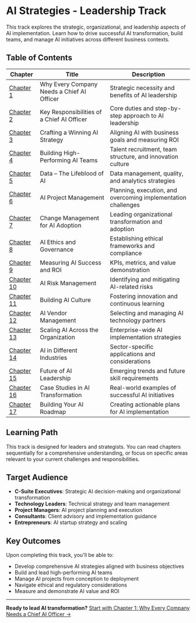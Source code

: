 # AI Strategies - Leadership Track

This track explores the strategic, organizational, and leadership aspects of AI implementation. Learn how to drive successful AI transformation, build teams, and manage AI initiatives across different business contexts.

## Table of Contents

| Chapter | Title | Description |
|---------|-------|-------------|
| [Chapter 1](1.md) | Why Every Company Needs a Chief AI Officer | Strategic necessity and benefits of AI leadership |
| [Chapter 2](2.md) | Key Responsibilities of a Chief AI Officer | Core duties and step-by-step approach to AI leadership |
| [Chapter 3](3.md) | Crafting a Winning AI Strategy | Aligning AI with business goals and measuring ROI |
| [Chapter 4](4.md) | Building High-Performing AI Teams | Talent recruitment, team structure, and innovation culture |
| [Chapter 5](5.md) | Data – The Lifeblood of AI | Data management, quality, and analytics strategies |
| [Chapter 6](6.md) | AI Project Management | Planning, execution, and overcoming implementation challenges |
| [Chapter 7](7.md) | Change Management for AI Adoption | Leading organizational transformation and adoption |
| [Chapter 8](8.md) | AI Ethics and Governance | Establishing ethical frameworks and compliance |
| [Chapter 9](9.md) | Measuring AI Success and ROI | KPIs, metrics, and value demonstration |
| [Chapter 10](10.md) | AI Risk Management | Identifying and mitigating AI-related risks |
| [Chapter 11](11.md) | Building AI Culture | Fostering innovation and continuous learning |
| [Chapter 12](12.md) | AI Vendor Management | Selecting and managing AI technology partners |
| [Chapter 13](13.md) | Scaling AI Across the Organization | Enterprise-wide AI implementation strategies |
| [Chapter 14](14.md) | AI in Different Industries | Sector-specific applications and considerations |
| [Chapter 15](15.md) | Future of AI Leadership | Emerging trends and future skill requirements |
| [Chapter 16](16.md) | Case Studies in AI Transformation | Real-world examples of successful AI initiatives |
| [Chapter 17](17.md) | Building Your AI Roadmap | Creating actionable plans for AI implementation |

## Learning Path

This track is designed for leaders and strategists. You can read chapters sequentially for a comprehensive understanding, or focus on specific areas relevant to your current challenges and responsibilities.

## Target Audience

- **C-Suite Executives**: Strategic AI decision-making and organizational transformation
- **Technology Leaders**: Technical strategy and team management
- **Project Managers**: AI project planning and execution
- **Consultants**: Client advisory and implementation guidance
- **Entrepreneurs**: AI startup strategy and scaling

## Key Outcomes

Upon completing this track, you'll be able to:
- Develop comprehensive AI strategies aligned with business objectives
- Build and lead high-performing AI teams
- Manage AI projects from conception to deployment
- Navigate ethical and regulatory considerations
- Measure and demonstrate AI value and ROI

---

**Ready to lead AI transformation?** [Start with Chapter 1: Why Every Company Needs a Chief AI Officer →](1.md) 